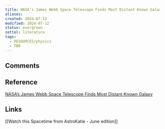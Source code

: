 ```yaml
---
title: NASA’s James Webb Space Telescope Finds Most Distant Known Galaxy
aliases: 
created: 2024-07-12
modified: 2024-07-12
status: evergreen
zettel: literature
tags:
  - RESOURCES/physics
  - TBR
---
```

## Comments

## Reference
[NASA’s James Webb Space Telescope Finds Most Distant Known Galaxy](https://webbtelescope.org/contents/early-highlights/nasas-james-webb-space-telescope-finds-most-distant-known-galaxy)
## Links
[[Watch this Spacetime from AstroKatie - June edition]] 